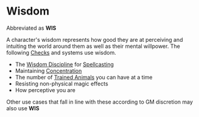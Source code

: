 # Wisdom

Abbreviated as **WIS**

A character's wisdom represents how good they are at perceiving and intuiting the world around them as well as their mental willpower. The following [Checks](../../Game%20Procedures/Check.md) and systems use wisdom.

- The [Wisdom Discipline](../../Magic/The%20Spellcasting%20Disciplines/Wisdom%20Discipline.md) for [Spellcasting](../../Magic/Spellcasting.md)
- Maintaining [Concentration](../../Magic/Concentration.md)
- The number of [Trained Animals](../../Items/Trained%20Animals.md) you can have at a time
- Resisting non-physical magic effects
- How perceptive you are

Other use cases that fall in line with these according to GM discretion may also use **WIS**
